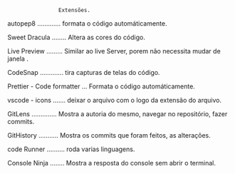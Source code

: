                     Extensões.


autopep8 ............. formata o código automáticamente.

Sweet Dracula ........ Altera as cores do código.

Live Preview ......... Similar ao live Server, porem não necessita mudar de janela .

CodeSnap ............. tira capturas de telas do código.

Prettier - Code formatter ... Formata o código automáticamente.

vscode - icons ....... deixar o arquivo com o logo da extensão do arquivo.

GitLens .............. Mostra a autoria do mesmo, navegar no repositório, fazer commits.

GitHistory ........... Mostra os commits que foram feitos, as alterações.

code Runner .......... roda varias linguagens.

Console Ninja ........ Mostra a resposta do console sem abrir o terminal.










